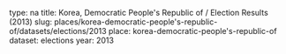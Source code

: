 type: na
title: Korea, Democratic People's Republic of / Election Results (2013)
slug: places/korea-democratic-people's-republic-of/datasets/elections/2013
place: korea-democratic-people's-republic-of
dataset: elections
year: 2013
